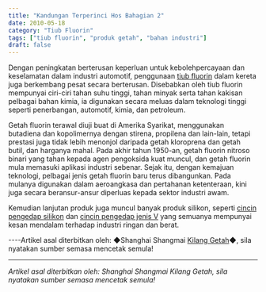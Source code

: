 ```yaml
---
title: "Kandungan Terperinci Hos Bahagian 2"
date: 2010-05-18
category: "Tiub Fluorin"
tags: ["tiub fluorin", "produk getah", "bahan industri"]
draft: false
---
```


Dengan peningkatan berterusan keperluan untuk kebolehpercayaan dan keselamatan dalam industri automotif, penggunaan [tiub fluorin](http://www.smpolymer.com/fujiaoguan/) dalam kereta juga berkembang pesat secara berterusan. Disebabkan oleh tiub fluorin mempunyai ciri-ciri tahan suhu tinggi, tahan minyak serta tahan kakisan pelbagai bahan kimia, ia digunakan secara meluas dalam teknologi tinggi seperti penerbangan, automotif, kimia, dan petroleum.

Getah fluorin terawal diuji buat di Amerika Syarikat, menggunakan butadiena dan kopolimernya dengan stirena, propilena dan lain-lain, tetapi prestasi juga tidak lebih menonjol daripada getah kloroprena dan getah butil, dan harganya mahal. Pada akhir tahun 1950-an, getah fluorin nitroso binari yang tahan kepada agen pengoksida kuat muncul, dan getah fluorin mula memasuki aplikasi industri sebenar. Sejak itu, dengan kemajuan teknologi, pelbagai jenis getah fluorin baru terus dibangunkan. Pada mulanya digunakan dalam aeroangkasa dan pertahanan ketenteraan, kini juga secara beransur-ansur diperluas kepada sektor industri awam.

Kemudian lanjutan produk juga muncul banyak produk silikon, seperti [cincin pengedap silikon](http://www.smpolymer.com/) dan [cincin pengedap jenis V](http://www.smpolymer.com/) yang semuanya mempunyai kesan mendalam terhadap industri ringan dan berat.

----Artikel asal diterbitkan oleh: ◆Shanghai Shangmai [Kilang Getah](http://www.smpolymer.com/)◆, sila nyatakan sumber semasa mencetak semula!

---

*Artikel asal diterbitkan oleh: Shanghai Shangmai Kilang Getah, sila nyatakan sumber semasa mencetak semula!*